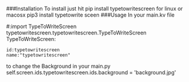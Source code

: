 ###Installation
To install just hit pip install typetowritescreen
for linux or macosx pip3 install typetowrite sceen
###Usage 
In your main.kv file 
 


#:import TypeToWriteScreen typetowritescreen.typetowritescreen.TypeToWriteScreen
TypeToWriteScreen:

    id:typetowritescreen
    name:"typetowritescreen"
to change the Background in your main.py self.screen.ids.typetowritescreen.ids.background = 'background.jpg'

